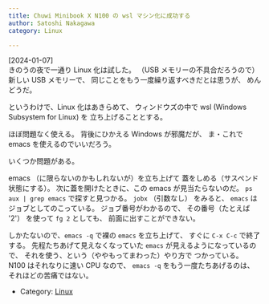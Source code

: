 ```yaml
---
title: Chuwi Minibook X N100 の wsl マシン化に成功する
author: Satoshi Nakagawa
category: Linux

---
```


[2024-01-07]  
 きのうの夜で一通り Linux 化は試した。
（USB メモリーの不具合だろうので）
新しい USB メモリーで、
同じことをもう一度繰り返すべきだとは思うが、
めんどうだ。

 というわけで、Linux 化はあきらめて、
ウィンドウズの中で
wsl (Windows Subsystem for Linux) を
立ち上げることとする。

 ほぼ問題なく使える。
背後にひかえる Windows が邪魔だが、
ま・これで emacs を使えるのでいいだろう。

<!--more-->

 いくつか問題がある。

 emacs （に限らないのかもしれないが）を立ち上げて
蓋をしめる（サスペンド状態にする）。
次に蓋を開けたときに、この emacs が見当たらないのだ。
`ps aux | grep emacs` で探すと見つかる。
`jobx` （引数なし） をみると、
`emacs` はジョブとしてのこっている。
ジョブ番号がわかるので、
その番号（たとえば '2'） を使って `fg 2` としても、
前面に出すことができない。

 しかたないので、`emacs -q` で裸の
`emacs` を立ち上げて、
すぐに `C-x C-c` で終了する。
先程たちあげて見えなくなっていた
`emacs` が見えるようになっているので、
それを使う、という（ややもってまわった）やり方で
つかっている。
N100 はそれなりに速い CPU なので、
`emacs -q` をもう一度たちあげるのは、
それほどの苦痛ではない。

- Category: [Linux](/categories.html#Linux)

